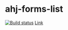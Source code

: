 # ahj-forms-list


[![Build status](https://ci.appveyor.com/api/projects/status/xla081w96ncijpd9/branch/main?svg=true)](https://ci.appveyor.com/project/bombik815/ahj-forms-list/branch/main)
[Link](https://bombik815.github.io/-ahj-forms-list/)
